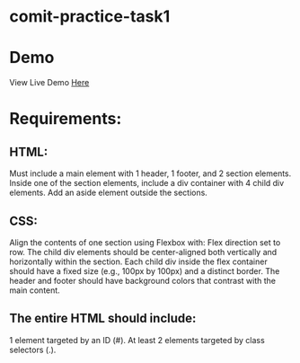 # comit-practice-task1
# Demo
View Live Demo [Here](https://fatimamubeensh.github.io/comit-practice-task1/)
# Requirements:
## HTML:
Must include a main element with 1 header, 1 footer, and 2 section elements.
Inside one of the section elements, include a div container with 4 child div elements.
Add an aside element outside the sections.
## CSS:
Align the contents of one section using Flexbox with:
Flex direction set to row.
The child div elements should be center-aligned both vertically and horizontally within the section.
Each child div inside the flex container should have a fixed size (e.g., 100px by 100px) and a distinct border.
The header and footer should have background colors that contrast with the main content.
## The entire HTML should include:
1 element targeted by an ID (#).
At least 2 elements targeted by class selectors (.).
